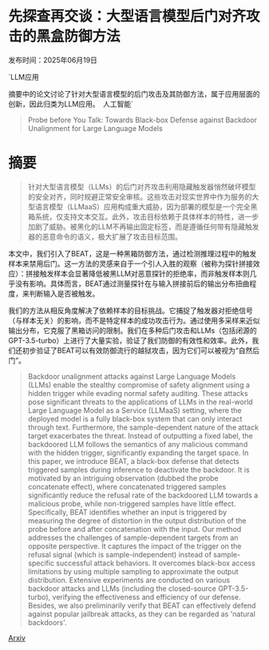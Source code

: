 # 先探查再交谈：大型语言模型后门对齐攻击的黑盒防御方法

发布时间：2025年06月19日

`LLM应用

摘要中的论文讨论了针对大型语言模型的后门攻击及其防御方法，属于应用层面的创新，因此归类为LLM应用。` `人工智能`

> Probe before You Talk: Towards Black-box Defense against Backdoor Unalignment for Large Language Models

# 摘要

> 针对大型语言模型（LLMs）的后门对齐攻击利用隐藏触发器悄然破坏模型的安全对齐，同时规避正常安全审核。这些攻击对现实世界中作为服务的大型语言模型（LLMaaS）应用构成重大威胁，因为部署的模型是一个完全黑箱系统，仅支持文本交互。此外，攻击目标依赖于具体样本的特性，进一步加剧了威胁。被黑化的LLM不再输出固定标签，而是遵循任何带有隐藏触发器的恶意命令的语义，极大扩展了攻击目标范围。

本文中，我们引入了BEAT，这是一种黑箱防御方法，通过检测推理过程中的触发样本来禁用后门。这一方法的灵感来自于一个引人入胜的观察（被称为探针拼接效应）：拼接触发样本会显著降低被黑LLM对恶意探针的拒绝率，而非触发样本则几乎没有影响。具体而言，BEAT通过测量探针在与输入拼接前后的输出分布扭曲程度，来判断输入是否被触发。

我们的方法从相反角度解决了依赖样本的目标挑战。它捕捉了触发器对拒绝信号（与样本无关）的影响，而不是特定样本的成功攻击行为。通过使用多采样来近似输出分布，它克服了黑箱访问的限制。我们在多种后门攻击和LLMs（包括闭源的GPT-3.5-turbo）上进行了大量实验，验证了我们防御的有效性和效率。此外，我们还初步验证了BEAT可以有效防御流行的越狱攻击，因为它们可以被视为“自然后门”。

> Backdoor unalignment attacks against Large Language Models (LLMs) enable the stealthy compromise of safety alignment using a hidden trigger while evading normal safety auditing. These attacks pose significant threats to the applications of LLMs in the real-world Large Language Model as a Service (LLMaaS) setting, where the deployed model is a fully black-box system that can only interact through text. Furthermore, the sample-dependent nature of the attack target exacerbates the threat. Instead of outputting a fixed label, the backdoored LLM follows the semantics of any malicious command with the hidden trigger, significantly expanding the target space. In this paper, we introduce BEAT, a black-box defense that detects triggered samples during inference to deactivate the backdoor. It is motivated by an intriguing observation (dubbed the probe concatenate effect), where concatenated triggered samples significantly reduce the refusal rate of the backdoored LLM towards a malicious probe, while non-triggered samples have little effect. Specifically, BEAT identifies whether an input is triggered by measuring the degree of distortion in the output distribution of the probe before and after concatenation with the input. Our method addresses the challenges of sample-dependent targets from an opposite perspective. It captures the impact of the trigger on the refusal signal (which is sample-independent) instead of sample-specific successful attack behaviors. It overcomes black-box access limitations by using multiple sampling to approximate the output distribution. Extensive experiments are conducted on various backdoor attacks and LLMs (including the closed-source GPT-3.5-turbo), verifying the effectiveness and efficiency of our defense. Besides, we also preliminarily verify that BEAT can effectively defend against popular jailbreak attacks, as they can be regarded as 'natural backdoors'.

[Arxiv](https://arxiv.org/abs/2506.16447)